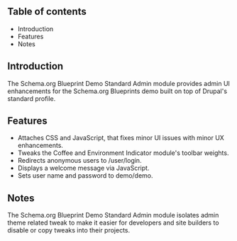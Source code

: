 Table of contents
-----------------

* Introduction
* Features
* Notes


Introduction
------------

The Schema.org Blueprint Demo Standard Admin module provides admin UI 
enhancements for the Schema.org Blueprints demo built on top of Drupal's 
standard profile.


Features
--------

- Attaches CSS and JavaScript, that fixes minor UI issues with minor 
  UX enhancements.
- Tweaks the Coffee and Environment Indicator module's toolbar weights.
- Redirects anonymous users to /user/login.
- Displays a welcome message via JavaScript.
- Sets user name and password to demo/demo.


Notes
-----

The Schema.org Blueprint Demo Standard Admin module isolates 
admin theme related tweak to make it easier for developers and site builders
to disable or copy tweaks into their projects. 

